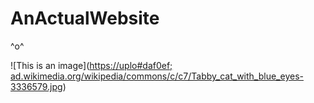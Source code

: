 # AnActualWebsite
^o^

![This is an image]([https://uplo#daf0ef;
ad.wikimedia.org/wikipedia/commons/c/c7/Tabby_cat_with_blue_eyes-3336579.jpg](https://upload.wikimedia.org/wikipedia/commons/c/c7/Tabby_cat_with_blue_eyes-3336579.jpg))
